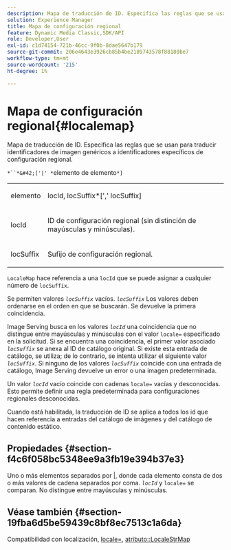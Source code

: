 ```yaml
---
description: Mapa de traducción de ID. Especifica las reglas que se usan para traducir identificadores de imagen genéricos a identificadores específicos de configuración regional.
solution: Experience Manager
title: Mapa de configuración regional
feature: Dynamic Media Classic,SDK/API
role: Developer,User
exl-id: c1d74154-721b-46cc-9f0b-8dae5647b179
source-git-commit: 206e4643e3926cb85b4be2189743578f88180be7
workflow-type: tm+mt
source-wordcount: '215'
ht-degree: 1%

---
```


# Mapa de configuración regional{#localemap}

Mapa de traducción de ID. Especifica las reglas que se usan para traducir identificadores de imagen genéricos a identificadores específicos de configuración regional.

`*``*&#42;['|' *`elemento de elemento`*]`

<table id="simpletable_A6DD1A28F8ED4178A8ADDB2F3AEFC402"> 
 <tr class="strow"> 
  <td class="stentry"> <p><span class="varname"> elemento</span> </p></td> 
  <td class="stentry"> <p><span class="varname"> locId</span>, <span class="varname"> locSuffix</span>*[','<span class="varname"> locSuffix</span>] </p></td> 
 </tr> 
 <tr class="strow"> 
  <td class="stentry"> <p><span class="varname"> locId</span> </p></td> 
  <td class="stentry"> <p>ID de configuración regional (sin distinción de mayúsculas y minúsculas). </p></td> 
 </tr> 
 <tr class="strow"> 
  <td class="stentry"> <p><span class="varname"> locSuffix</span> </p></td> 
  <td class="stentry"> <p>Sufijo de configuración regional. </p></td> 
 </tr> 
</table>

`LocaleMap` hace referencia a una  `locId` que se puede asignar a cualquier número de  `locSuffix`.

Se permiten valores *`locSuffix`* vacíos. *`locSuffix`* Los valores deben ordenarse en el orden en que se buscarán. Se devuelve la primera coincidencia.

Image Serving busca en los valores *`locId`* una coincidencia que no distingue entre mayúsculas y minúsculas con el valor `locale=` especificado en la solicitud. Si se encuentra una coincidencia, el primer valor asociado *`locSuffix`* se anexa al ID de catálogo original. Si existe esta entrada de catálogo, se utiliza; de lo contrario, se intenta utilizar el siguiente valor *`locSuffix`*. Si ninguno de los valores *`locSuffix`* coincide con una entrada de catálogo, Image Serving devuelve un error o una imagen predeterminada.

Un valor *`locId`* vacío coincide con cadenas `locale=` vacías y desconocidas. Esto permite definir una regla predeterminada para configuraciones regionales desconocidas.

Cuando está habilitada, la traducción de ID se aplica a todos los id que hacen referencia a entradas del catálogo de imágenes y del catálogo de contenido estático.

## Propiedades {#section-f4c6f058bc5348ee9a3fb19e394b37e3}

Uno o más elementos separados por |, donde cada elemento consta de dos o más valores de cadena separados por coma. *`locId`* y  `locale=` se comparan. No distingue entre mayúsculas y minúsculas.

## Véase también {#section-19fba6d5be59439c8bf8ec7513c1a6da}

Compatibilidad con localización, [locale=](../../../../../is-api/http-ref/image-serving-api-ref/c-http-protocol-reference/c-command-reference/r-locale.md#reference-8a846b2fbc004a12821b956ed3b25cfb), [atributo::LocaleStrMap](../../../../../is-api/image-catalog/image-serving-api-ref/c-image-catalog-reference/c-attributes-reference/r-localestrmap.md#reference-98c42070a4bc4baf92537132be2b5b1e)
